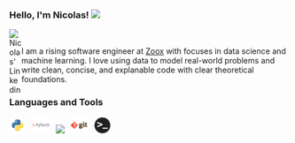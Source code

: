 <!--
**NicolasHammer/NicolasHammer** is a ✨ _special_ ✨ repository because its `README.md` (this file) appears on your GitHub profile.

Here are some ideas to get you started:

- 🔭 I’m currently working on ...
- 🌱 I’m currently learning ...
- 👯 I’m looking to collaborate on ...
- 🤔 I’m looking for help with ...
- 💬 Ask me about ...
- 📫 How to reach me: ...
- 😄 Pronouns: ...
- ⚡ Fun fact: ...
-->
### Hello, I'm Nicolas!  <img src="https://media.giphy.com/media/hvRJCLFzcasrR4ia7z/giphy.gif" width="25px">
<a href="https://www.linkedin.com/in/nicolas-hammer-41734816a/">
  <img align="left" alt="Nicolas' Linkedin" width="22px" src="https://raw.githubusercontent.com/peterthehan/peterthehan/master/assets/linkedin.svg"/>
</a>

&nbsp; &nbsp;

I am a rising software engineer at [Zoox](https://zoox.com) with focuses in data science and machine learning.  I love using data to model real-world problems and write clean, concise, and explanable code with clear theoretical foundations.

### Languages and Tools
<p float="left">
  <img height="30" src="https://raw.githubusercontent.com/github/explore/80688e429a7d4ef2fca1e82350fe8e3517d3494d/topics/python/python.png">
  &nbsp;
  <img height="30" src="https://raw.githubusercontent.com/github/explore/80688e429a7d4ef2fca1e82350fe8e3517d3494d/topics/pytorch/pytorch.png">
  &nbsp;
  <img height="30" src="https://raw.githubusercontent.com/isocpp/logos/master/cpp_logo.svg">
  &nbsp;
  <img height="30" src="https://raw.githubusercontent.com/github/explore/80688e429a7d4ef2fca1e82350fe8e3517d3494d/topics/git/git.png">
  &nbsp;
  <img height="30" src="https://raw.githubusercontent.com/github/explore/80688e429a7d4ef2fca1e82350fe8e3517d3494d/topics/terminal/terminal.png">
</p>
